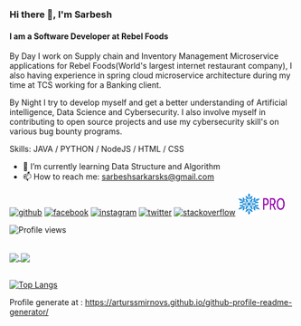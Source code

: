 ### Hi there 👋, I'm Sarbesh
#### I am a Software Developer at Rebel Foods
<!-- ![I am a Software Developer at Rebel Foods](https://arturssmirnovs.github.io/github-profile-readme-generator/images/banner.png) -->

By Day I work on Supply chain and Inventory Management Microservice applications for Rebel Foods(World's largest internet restaurant company), I also having experience in spring cloud microservice architecture during my time at TCS working for a Banking client. 

By Night I try to develop myself and get a better understanding of Artificial intelligence, Data Science and Cybersecurity. I also involve myself in contributing to open source projects and use my cybersecurity skill's on various bug bounty programs.

Skills: JAVA / PYTHON / NodeJS / HTML / CSS

- 🌱 I’m currently learning Data Structure and Algorithm 
- 📫 How to reach me: sarbeshsarkarsks@gmail.com 


[<img src='https://cdn.jsdelivr.net/npm/simple-icons@3.0.1/icons/github.svg' alt='github' height='40'>](https://github.com/sarbesh)  [<img src='https://cdn.jsdelivr.net/npm/simple-icons@3.0.1/icons/facebook.svg' alt='facebook' height='40'>](https://www.facebook.com/sarbesh.sarkar)  [<img src='https://cdn.jsdelivr.net/npm/simple-icons@3.0.1/icons/instagram.svg' alt='instagram' height='40'>](https://www.instagram.com/radioactive_sarbesh/)  [<img src='https://cdn.jsdelivr.net/npm/simple-icons@3.0.1/icons/twitter.svg' alt='twitter' height='40'>](https://twitter.com/sarbesh)  [<img src='https://cdn.jsdelivr.net/npm/simple-icons@3.0.1/icons/stackoverflow.svg' alt='stackoverflow' height='40'>](https://stackoverflow.com/users/9473287)  [<img src='https://raw.githubusercontent.com/acervenky/animated-github-badges/master/assets/acbadge.gif' height='40' width='40'>](https://archiveprogram.github.com/)  [<img src='https://raw.githubusercontent.com/acervenky/animated-github-badges/master/assets/pro.gif' height='40' width='40'>](https://github.com/pricing)

![Profile views](https://gpvc.arturio.dev/sarbesh)

<br>

<a href="https://github.com/sarbesh">
<img align="center" src="https://github-readme-stats.vercel.app/api?username=sarbesh&show_icons=true&theme=tokyonight"
</a>


<a href="https://github.com/sarbesh">
<img align="center" src="https://github-readme-streak-stats.herokuapp.com/?user=sarbesh"
</a>

<br>
<br>

[![Top Langs](https://github-readme-stats.vercel.app/api/top-langs/?username=sarbesh&layout=compact)](https://github.com/anuraghazra/github-readme-stats)

Profile generate at : https://arturssmirnovs.github.io/github-profile-readme-generator/

<!--

[<img src='https://cdn.jsdelivr.net/npm/simple-icons@3.0.1/icons/github.svg' alt='github' height='40'>](https://github.com/sarbesh)  [<img src='https://cdn.jsdelivr.net/npm/simple-icons@3.0.1/icons/facebook.svg' alt='facebook' height='40'>](https://www.facebook.com/sarbesh.sarkar)  [<img src='https://cdn.jsdelivr.net/npm/simple-icons@3.0.1/icons/instagram.svg' alt='instagram' height='40'>](https://www.instagram.com/radioactive_sarbesh/)  [<img src='https://cdn.jsdelivr.net/npm/simple-icons@3.0.1/icons/twitter.svg' alt='twitter' height='40'>](https://twitter.com/sarbesh)  [<img src='https://cdn.jsdelivr.net/npm/simple-icons@3.0.1/icons/stackoverflow.svg' alt='stackoverflow' height='40'>](https://stackoverflow.com/users/9473287)  

<a href='https://archiveprogram.github.com/'><img src='https://raw.githubusercontent.com/acervenky/animated-github-badges/master/assets/acbadge.gif' width='40' height='40'></a> <a href='https://github.com/pricing'><img src='https://raw.githubusercontent.com/acervenky/animated-github-badges/master/assets/pro.gif' width='40' height='40'></a> 

[![trophy](https://github-profile-trophy.vercel.app/?username=sarbesh)](https://github.com/ryo-ma/github-profile-trophy)

[![Top Langs](https://github-readme-stats.vercel.app/api/top-langs/?username=sarbesh)](https://github.com/anuraghazra/github-readme-stats)

![GitHub stats](https://github-readme-stats.vercel.app/api?username=sarbesh&show_icons=true)  

![GitHub Activity Graph](https://activity-graph.herokuapp.com/graph?username=sarbesh)  

![GitHub metrics](https://metrics.lecoq.io/sarbesh)  

![GitHub streak stats](https://github-readme-streak-stats.herokuapp.com/?user=sarbesh)  

![Profile views](https://gpvc.arturio.dev/sarbesh)  

[![Sarbesh's GitHub stats](https://github-readme-stats.vercel.app/api?username=sarbesh&show_icons=true&theme=tokyonight&show_owner=true&layout=compact)](https://github.com/sarbesh/github-readme-stats)

[![Top Langs](https://github-readme-stats.vercel.app/api/top-langs/?username=sarbesh&layout=compact)](https://github.com/sarbesh/github-readme-stats)

[![Sarbesh's wakatime stats](https://github-readme-stats.vercel.app/api/wakatime?username=sarbesh)](https://github.com/anuraghazra/github-readme-stats)

**sarbesh/sarbesh** is a ✨ _special_ ✨ repository because its `README.md` (this file) appears on your GitHub profile.

Here are some ideas to get you started:

- 🔭 I’m currently working on ...
- 🌱 I’m currently learning ...
- 👯 I’m looking to collaborate on ...
- 🤔 I’m looking for help with ...
- 💬 Ask me about ...
- 📫 How to reach me: ...
- 😄 Pronouns: ...
- ⚡ Fun fact: ...
-->
